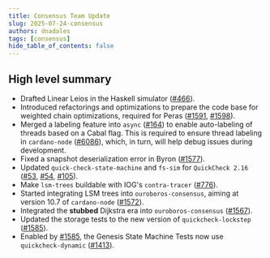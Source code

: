 ```yaml
---
title: Consensus Team Update
slug: 2025-07-24-consensus
authors: dnadales
tags: [consensus]
hide_table_of_contents: false
---
```


## High level summary

- Drafted Linear Leios in the Haskell simulator ([#466](https://github.com/input-output-hk/ouroboros-leios/pull/466)).
- Introduced refactorings and optimizations to prepare the code base for weighted chain optimizations, required for Peras ([#1591](https://github.com/IntersectMBO/ouroboros-consensus/pull/1591),
[#1598](https://github.com/IntersectMBO/ouroboros-consensus/pull/1598)).
- Merged a labeling feature into `async` ([#164](https://github.com/simonmar/async/pull/164)) to enable auto-labeling of threads based on a Cabal flag. This is required to ensure thread labeling in `cardano-node` ([#6086](https://github.com/IntersectMBO/cardano-node/issues/6086)), which, in turn, will help debug issues during development.
- Fixed a snapshot deserialization error in Byron
([#1577](https://github.com/IntersectMBO/ouroboros-consensus/pull/1577)).
- Updated `quick-check-state-machine` and `fs-sim` for `QuickCheck 2.16` ([#53](https://github.com/stevana/quickcheck-state-machine/pull/53), [#54](https://github.com/stevana/quickcheck-state-machine/pull/54), [#105](https://github.com/input-output-hk/fs-sim/pull/105)).
- Make `lsm-trees` buildable with IOG's `contra-tracer` ([#776](https://github.com/IntersectMBO/lsm-tree/pull/776)).
- Started integrating LSM trees into `ouroboros-consensus`, aiming at version 10.7 of `cardano-node` ([#1572](https://github.com/IntersectMBO/ouroboros-consensus/pull/1572)).
- Integrated the **stubbed** Dijkstra era into `ouroboros-consensus` ([#1567](https://github.com/IntersectMBO/ouroboros-consensus/pull/1567)).
- Updated the storage tests to the new version of `quickcheck-lockstep` ([#1585](https://github.com/IntersectMBO/ouroboros-consensus/pull/1585)).
- Enabled by [#1585](https://github.com/IntersectMBO/ouroboros-consensus/pull/1585), the Genesis State Machine Tests now use `quickcheck-dynamic` ([#1413](https://github.com/IntersectMBO/ouroboros-consensus/pull/1413)).
